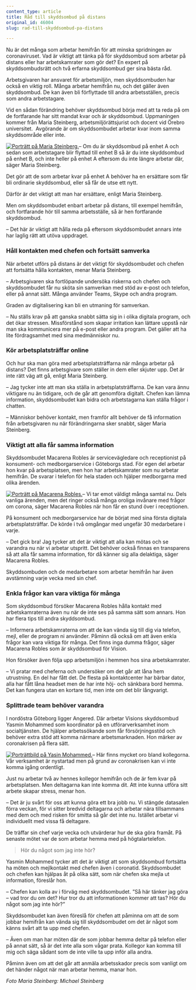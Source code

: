 ```yaml
---
content_type: article
title: Råd till skyddsombud på distans
original_id: 46004
slug: rad-till-skyddsombud-pa-distans

---
```


Nu är det många som arbetar hemifrån för att minska spridningen av coronaviruset. Vad är viktigt att tänka på för skyddsombud som arbetar på distans eller har arbetskamrater som gör det? En expert på skyddsombudsrätt och två erfarna skyddsombud ger sina bästa råd.

Arbetsgivaren har ansvaret för arbetsmiljön, men skyddsombuden har också en viktig roll. Många arbetar hemifrån nu, och det gäller även skyddsombud. De kan även bli förflyttade till andra arbetsställen, precis som andra arbetstagare.

Vid en sådan förändring behöver skyddsombud börja med att ta reda på om de fortfarande har sitt mandat kvar och är skyddsombud. Uppmaningen kommer från Maria Steinberg, arbetsmiljörättsjurist och docent vid Örebro universitet.  Avgörande är om skyddsombudet arbetar kvar inom samma skyddsområde eller inte.

[![Porträtt på Maria Steinberg.](https://www.suntarbetsliv.se/wp-content/uploads/2020/04/200x220-maria-steinberg-foto-michael-steinberg.jpg)](https://www.suntarbetsliv.se/wp-content/uploads/2020/04/200x220-maria-steinberg-foto-michael-steinberg.jpg)– Om du är skyddsombud på enhet A och sedan som arbetstagare blir flyttad till enhet B så är du inte skyddsombud på enhet B, och inte heller på enhet A eftersom du inte längre arbetar där, säger Maria Steinberg.

Det gör att de som arbetar kvar på enhet A behöver ha en ersättare som får bli ordinarie skyddsombud, eller så får de utse ett nytt.

Därför är det viktigt att man har ersättare, enligt Maria Steinberg.

Men om skyddsombudet enbart arbetar på distans, till exempel hemifrån, och fortfarande hör till samma arbetsställe, så är hen fortfarande skyddsombud.

– Det här är viktigt att hålla reda på eftersom skyddsombudet annars inte har laglig rätt att utöva uppdraget. 

### Håll kontakten med chefen och fortsätt samverka

När arbetet utförs på distans är det viktigt för skyddsombudet och chefen att fortsätta hålla kontakten, menar Maria Steinberg.

– Arbetsgivaren ska fortlöpande undersöka riskerna och chefen och skyddsombudet får nu sköta sin samverkan med stöd av e-post och telefon, eller på annat sätt. Många använder Teams, Skype och andra program.

Graden av digitalisering kan bli en utmaning för samverkan.

– Nu ställs krav på att ganska snabbt sätta sig in i olika digitala program, och det ökar stressen. Missförstånd som skapar irritation kan lättare uppstå när man ska kommunicera mer på e-post eller andra program. Det gäller att ha lite fördragsamhet med sina medmänniskor nu.

### Kör arbetsplatsträffar online

Och hur ska man göra med arbetsplatsträffarna när många arbetar på distans? Det finns arbetsgivare som ställer in dem eller skjuter upp. Det är inte rätt väg att gå, enligt Maria Steinberg.

– Jag tycker inte att man ska ställa in arbetsplatsträffarna. De kan vara ännu viktigare nu än tidigare, och de går att genomföra digitalt. Chefen kan lämna information, skyddsombudet kan bidra och arbetstagarna kan ställa frågor i chatten.

– Människor behöver kontakt, men framför allt behöver de få information från arbetsgivaren nu när förändringarna sker snabbt, säger Maria Steinberg.

### Viktigt att alla får samma information

Skyddsombudet Macarena Robles är servicevägledare och receptionist på konsument- och medborgarservice i Göteborgs stad. För egen del arbetar hon kvar på arbetsplatsen, men hon har arbetskamrater som nu arbetar hemifrån. De svarar i telefon för hela staden och hjälper medborgarna med olika ärenden.

[![Porträtt på Macarena Robles.](https://www.suntarbetsliv.se/wp-content/uploads/2020/04/200x220-macarena-robles.jpg)](https://www.suntarbetsliv.se/wp-content/uploads/2020/04/200x220-macarena-robles.jpg)– Vi tar emot väldigt många samtal nu. Dels vanliga ärenden, men det ringer också många oroliga invånare med frågor om corona, säger Macarena Robles när hon får en stund över i receptionen.

På konsument och medborgarservice har de börjat med sina första digitala arbetsplatsträffar. De körde i två omgångar med ungefär 30 medarbetare i varje.

– Det gick bra! Jag tycker att det är viktigt att alla kan mötas och se varandra nu när vi arbetar utspritt. Det behöver också finnas en transparens så att alla får samma information, för då känner sig alla delaktiga, säger Macarena Robles.

Skyddsombuden och de medarbetare som arbetar hemifrån har även avstämning varje vecka med sin chef.

### Enkla frågor kan vara viktiga för många

Som skyddsombud försöker Macarena Robles hålla kontakt med arbetskamraterna även nu när de inte ses på samma sätt som annars. Hon har flera tips till andra skyddsombud.

– Informera arbetskamraterna om att de kan vända sig till dig via telefon, mejl, eller de program ni använder. Påminn då också om att även enkla frågor kan vara viktiga för många. Det finns inga dumma frågor, säger Macarena Robles som är skyddsombud för Vision.

Hon försöker även följa upp arbetsmiljön i hemmen hos sina arbetskamrater.

– Vi pratar med cheferna och undersöker om det går att låna hem utrustning. En del har fått det. De flesta på kontaktcenter har bärbar dator, alla har fått låna headset men de har inte höj- och sänkbara bord hemma. Det kan fungera utan en kortare tid, men inte om det blir långvarigt.

### Splittrade team behöver varandra

I nordöstra Göteborg ligger Angered. Där arbetar Visions skyddsombud Yasmin Mohammed som koordinator på en utförarverksamhet inom socialtjänsten. De hjälper arbetssökande som får försörjningsstöd och behöver extra stöd att komma närmare arbetsmarknaden. Hon märker av coronakrisen på flera sätt.

[![Porträttbild på Yasin Mohammed.](https://www.suntarbetsliv.se/wp-content/uploads/2020/04/200x220-yasmin-mohammed.jpg)](https://www.suntarbetsliv.se/wp-content/uploads/2020/04/200x220-yasmin-mohammed.jpg)– Här finns mycket oro bland kollegorna. Vår verksamhet är nystartad men på grund av coronakrisen kan vi inte komma igång ordentligt.

Just nu arbetar två av hennes kollegor hemifrån och de är fem kvar på arbetsplatsen. Men deltagarna kan inte komma dit. Att inte kunna utföra sitt arbete skapar stress, menar hon.

– Det är ju svårt för oss att kunna göra ett bra jobb nu. Vi stängde datasalen förra veckan, för vi sitter bredvid deltagarna och arbetar nära tillsammans med dem och med risken för smitta så går det inte nu. Istället arbetar vi individuellt med vissa få deltagare.

De träffar sin chef varje vecka och utvärderar hur de ska göra framåt. På senaste mötet var de som arbetar hemma med på högtalartelefon.

> Hör du något som jag inte hör?

Yasmin Mohammed tycker att det är viktigt att som skyddsombud fortsätta ha möten och mejlkontakt med chefen även i coronatid. Skyddsombudet och chefen kan hjälpas åt på olika sätt, som när chefen ska mejla ut information, föreslår hon.

– Chefen kan kolla av i förväg med skyddsombudet. ”Så här tänker jag göra – vad tror du om det? Hur tror du att informationen kommer att tas? Hör du något som jag inte hör?”

Skyddsombudet kan även föreslå för chefen att påminna om att de som jobbar hemifrån kan vända sig till skyddsombudet om det är något som känns svårt att ta upp med chefen.

– Även om man har möten där de som jobbar hemma deltar på telefon eller på annat sätt, så är det inte alla som vågar prata. Kollegor kan komma till mig och säga sådant som de inte ville ta upp inför alla andra.

Påminn även om att det går att anmäla arbetsskador precis som vanligt om det händer något när man arbetar hemma, manar hon.

_Foto Maria Steinberg: Michael Steinberg_


